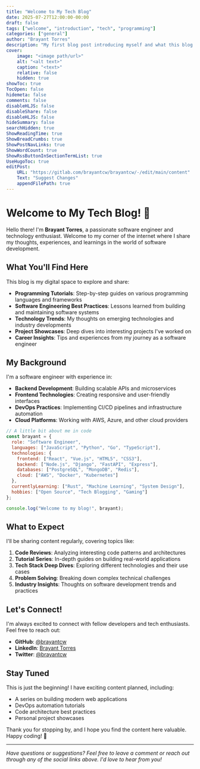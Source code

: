 ```yaml
---
title: "Welcome to My Tech Blog"
date: 2025-07-27T12:00:00-00:00
draft: false
tags: ["welcome", "introduction", "tech", "programming"]
categories: ["general"]
author: "Brayant Torres"
description: "My first blog post introducing myself and what this blog is about"
cover:
    image: "<image path/url>"
    alt: "<alt text>"
    caption: "<text>"
    relative: false
    hidden: true
showToc: true
TocOpen: false
hidemeta: false
comments: false
disableHLJS: false
disableShare: false
disableHLJS: false
hideSummary: false
searchHidden: true
ShowReadingTime: true
ShowBreadCrumbs: true
ShowPostNavLinks: true
ShowWordCount: true
ShowRssButtonInSectionTermList: true
UseHugoToc: true
editPost:
    URL: "https://gitlab.com/brayantcw/brayantcw/-/edit/main/content"
    Text: "Suggest Changes"
    appendFilePath: true
---
```


# Welcome to My Tech Blog! 👋

Hello there! I'm **Brayant Torres**, a passionate software engineer and technology enthusiast. Welcome to my corner of the internet where I share my thoughts, experiences, and learnings in the world of software development.

## What You'll Find Here

This blog is my digital space to explore and share:

- **Programming Tutorials**: Step-by-step guides on various programming languages and frameworks
- **Software Engineering Best Practices**: Lessons learned from building and maintaining software systems
- **Technology Trends**: My thoughts on emerging technologies and industry developments
- **Project Showcases**: Deep dives into interesting projects I've worked on
- **Career Insights**: Tips and experiences from my journey as a software engineer

## My Background

I'm a software engineer with experience in:

- **Backend Development**: Building scalable APIs and microservices
- **Frontend Technologies**: Creating responsive and user-friendly interfaces
- **DevOps Practices**: Implementing CI/CD pipelines and infrastructure automation
- **Cloud Platforms**: Working with AWS, Azure, and other cloud providers

```javascript
// A little bit about me in code
const brayant = {
  role: "Software Engineer",
  languages: ["JavaScript", "Python", "Go", "TypeScript"],
  technologies: {
    frontend: ["React", "Vue.js", "HTML5", "CSS3"],
    backend: ["Node.js", "Django", "FastAPI", "Express"],
    databases: ["PostgreSQL", "MongoDB", "Redis"],
    cloud: ["AWS", "Docker", "Kubernetes"]
  },
  currentlyLearning: ["Rust", "Machine Learning", "System Design"],
  hobbies: ["Open Source", "Tech Blogging", "Gaming"]
};

console.log("Welcome to my blog!", brayant);
```

## What to Expect

I'll be sharing content regularly, covering topics like:

1. **Code Reviews**: Analyzing interesting code patterns and architectures
2. **Tutorial Series**: In-depth guides on building real-world applications
3. **Tech Stack Deep Dives**: Exploring different technologies and their use cases
4. **Problem Solving**: Breaking down complex technical challenges
5. **Industry Insights**: Thoughts on software development trends and practices

## Let's Connect!

I'm always excited to connect with fellow developers and tech enthusiasts. Feel free to reach out:

- **GitHub**: [@brayantcw](https://github.com/brayantcw)
- **LinkedIn**: [Brayant Torres](https://linkedin.com/in/brayant-torres)
- **Twitter**: [@brayantcw](https://twitter.com/brayantcw)

## Stay Tuned

This is just the beginning! I have exciting content planned, including:

- A series on building modern web applications
- DevOps automation tutorials
- Code architecture best practices
- Personal project showcases

Thank you for stopping by, and I hope you find the content here valuable. Happy coding! 🚀

---

*Have questions or suggestions? Feel free to leave a comment or reach out through any of the social links above. I'd love to hear from you!*